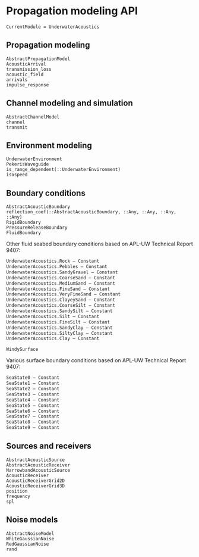 # Propagation modeling API

```@meta
CurrentModule = UnderwaterAcoustics
```

## Propagation modeling

```@docs
AbstractPropagationModel
AcousticArrival
transmission_loss
acoustic_field
arrivals
impulse_response
```

## Channel modeling and simulation

```@docs
AbstractChannelModel
channel
transmit
```

## Environment modeling

```@docs
UnderwaterEnvironment
PekerisWaveguide
is_range_dependent(::UnderwaterEnvironment)
isospeed
```

## Boundary conditions

```@docs
AbstractAcousticBoundary
reflection_coef(::AbstractAcousticBoundary, ::Any, ::Any, ::Any, ::Any)
RigidBoundary
PressureReleaseBoundary
FluidBoundary
```

Other fluid seabed boundary conditions based on APL-UW Technical Report 9407:
```julia
UnderwaterAcoustics.Rock — Constant
UnderwaterAcoustics.Pebbles — Constant
UnderwaterAcoustics.SandyGravel — Constant
UnderwaterAcoustics.CoarseSand — Constant
UnderwaterAcoustics.MediumSand — Constant
UnderwaterAcoustics.FineSand — Constant
UnderwaterAcoustics.VeryFineSand — Constant
UnderwaterAcoustics.ClayeySand — Constant
UnderwaterAcoustics.CoarseSilt — Constant
UnderwaterAcoustics.SandySilt — Constant
UnderwaterAcoustics.Silt — Constant
UnderwaterAcoustics.FineSilt — Constant
UnderwaterAcoustics.SandyClay — Constant
UnderwaterAcoustics.SiltyClay — Constant
UnderwaterAcoustics.Clay — Constant
```

```@docs
WindySurface
```

Various surface boundary conditions based on APL-UW Technical Report 9407:
```julia
SeaState0 — Constant
SeaState1 — Constant
SeaState2 — Constant
SeaState3 — Constant
SeaState4 — Constant
SeaState5 — Constant
SeaState6 — Constant
SeaState7 — Constant
SeaState8 — Constant
SeaState9 — Constant
```

## Sources and receivers

```@docs
AbstractAcousticSource
AbstractAcousticReceiver
NarrowbandAcousticSource
AcousticReceiver
AcousticReceiverGrid2D
AcousticReceiverGrid3D
position
frequency
spl
```

## Noise models

```@docs
AbstractNoiseModel
WhiteGaussianNoise
RedGaussianNoise
rand
```
